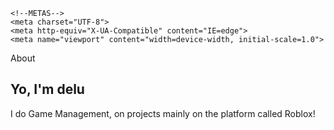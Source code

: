<!DOCTYPE html>
<html lang="de" class="light">

<head>
    <title>delu</title>

    <!--METAS-->
    <meta charset="UTF-8">
    <meta http-equiv="X-UA-Compatible" content="IE=edge">
    <meta name="viewport" content="width=device-width, initial-scale=1.0">

</head>

<body>
    <div class="section2Page">
        <div class="sections">
            <section class="section-header">
                <div class="section-title section-title-page2">
                    <p>About</p>
                </div>
                <div class="content content-header">
                    <a class="fa fa-arrow-down" href="#projects"></a>
                </div>
            </section>
            <section class="section-main section-project" id="projects">
                <div class="section-title-2">
                    <h1>Yo, I'm delu</h1>
                    <p>I do Game Management, on projects mainly on the platform called Roblox!</p>
                </div>
            </section>
        </div>
    </div>
</body>

</html>
